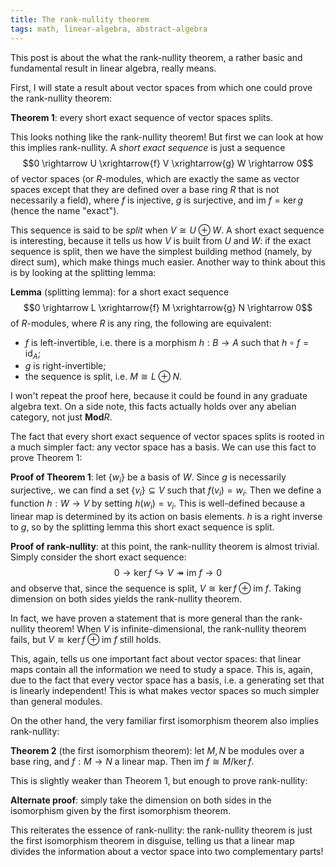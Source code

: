 ```yaml
---
title: The rank-nullity theorem
tags: math, linear-algebra, abstract-algebra
---
```


This post is about the what the rank-nullity theorem, a rather
basic and fundamental result in linear algebra, really means.

First, I will state a result about vector spaces from which 
one could prove the rank-nullity theorem:

__Theorem 1__: every short exact sequence of vector spaces splits.

This looks nothing like the rank-nullity theorem! But first we can look at
how this implies rank-nullity. A _short exact sequence_ is just a sequence
$$0 \rightarrow U \xrightarrow{f} V \xrightarrow{g} W \rightarrow 0$$
of vector spaces (or $R$-modules, which are exactly the same as vector spaces 
except that they are defined over a base ring $R$ that is not necessarily a field), 
where $f$ is injective, $g$ is surjective, and $\mathrm{im} \ f = \ker g$ (hence the name "exact").

This sequence is said to be _split_ when $V \cong U \oplus W$. A short exact sequence is 
interesting, because it tells us how $V$ is built from $U$ and $W$: if the 
exact sequence is split, then we have the simplest building method (namely, by direct sum), which 
make things much easier. Another way to think about this is by looking at the splitting lemma:

__Lemma__ (splitting lemma): for a short exact sequence 
$$0 \rightarrow L \xrightarrow{f} M \xrightarrow{g} N \rightarrow 0$$
of $R$-modules, where $R$ is any ring, the following are equivalent:
    
  * $f$ is left-invertible, i.e. there is a morphism $h : B \rightarrow A$ such 
    that $h \circ f = \mathrm{id}_A$;
  * $g$ is right-invertible;
  * the sequence is split, i.e. $M \cong L \oplus N$.
  
I won't repeat the proof here, because it could be found in any graduate algebra text. On a 
side note, this facts actually holds over any abelian category, not just $\mathbf{Mod} R$.

The fact that every short exact sequence of vector spaces splits is rooted in a much simpler 
fact: any vector space has a basis. We can use this fact to prove Theorem 1:

__Proof of Theorem 1__: let $\{w_i\}$ be a basis of $W$. Since $g$ is necessarily surjective,.
we can find a set $\{v_i\} \subseteq V$ such that $f(v_i) = w_i$. Then we define a 
function $h : W \rightarrow V$ by setting $h(w_i) = v_i$. This is well-defined because a linear 
map is determined by its action on basis elements. $h$ is a right inverse to $g$, so by the splitting 
lemma this short exact sequence is split.

__Proof of rank-nullity__: at this point, the rank-nullity theorem is almost trivial. Simply consider 
the short exact sequence:
$$0 \rightarrow \ker f \hookrightarrow V \twoheadrightarrow \mathrm{im} \ f \rightarrow 0$$
and observe that, since the sequence is split, $V \cong \ker f \oplus \mathrm{im} \ f$. Taking dimension on
both sides yields the rank-nullity theorem.

In fact, we have proven a statement that is more general than the rank-nullity theorem! When $V$ is infinite-dimensional, 
the rank-nullity theorem fails, but $V \cong \ker f \oplus \mathrm{im} \ f$ still holds.

This, again, tells us one important fact about vector spaces: that linear maps contain all the information we need to 
study a space. This is, again, due to the fact that every vector space has a basis, i.e. a generating set that is linearly 
independent! This is what makes vector spaces so much simpler than general modules.

On the other hand, the very familiar first isomorphism theorem also implies rank-nullity:

__Theorem 2__ (the first isomorphism theorem): let $M, N$ be modules over a base ring, 
and $f : M \rightarrow N$ a linear map. Then $\mathrm{im} \ f \cong M/\ker f$.

This is slightly weaker than Theorem 1, but enough to prove rank-nullity:

__Alternate proof__: simply take the dimension on both sides in the isomorphism given by the first isomorphism
theorem.

This reiterates the essence of rank-nullity: the rank-nullity theorem is just the first isomorphism theorem in 
disguise, telling us that a linear map divides the information about a vector space into two complementary parts!
